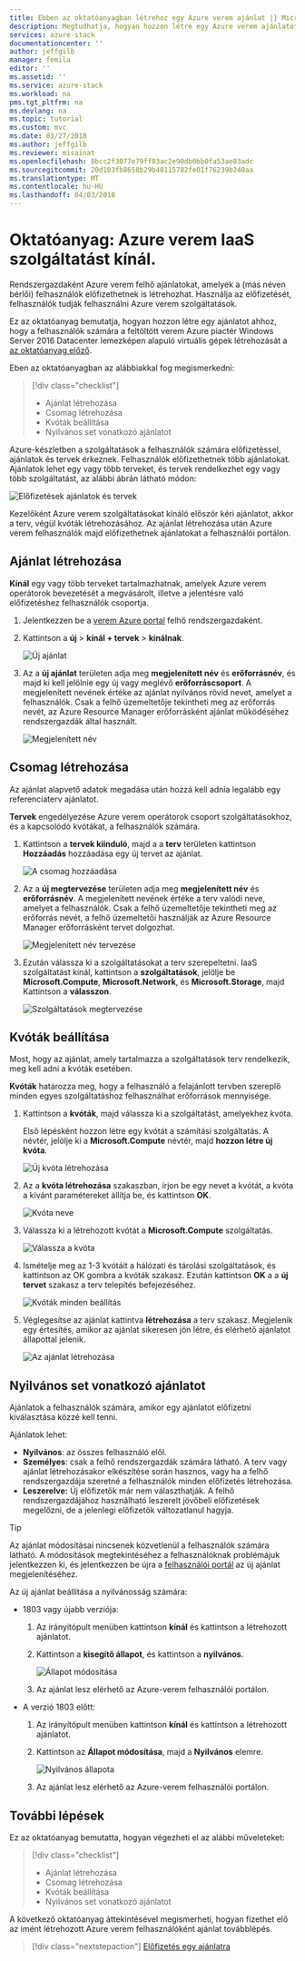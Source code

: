 ```yaml
---
title: Ebben az oktatóanyagban létrehoz egy Azure verem ajánlat |} Microsoft Docs
description: Megtudhatja, hogyan hozzon létre egy Azure verem ajánlatot, beleértve a csomagok és a kvóták.
services: azure-stack
documentationcenter: ''
author: jeffgilb
manager: femila
editor: ''
ms.assetid: ''
ms.service: azure-stack
ms.workload: na
pms.tgt_pltfrm: na
ms.devlang: na
ms.topic: tutorial
ms.custom: mvc
ms.date: 03/27/2018
ms.author: jeffgilb
ms.reviewer: misainat
ms.openlocfilehash: 8bcc2f3077e79ff83ac2e90db0bb0fa53ae83adc
ms.sourcegitcommit: 20d103fb8658b29b48115782fe01f76239b240aa
ms.translationtype: MT
ms.contentlocale: hu-HU
ms.lasthandoff: 04/03/2018
---
```

# <a name="tutorial-offer-azure-stack-iaas-services"></a>Oktatóanyag: Azure verem IaaS szolgáltatást kínál.
Rendszergazdaként Azure verem felhő ajánlatokat, amelyek a (más néven bérlői) felhasználók előfizethetnek is létrehozhat. Használja az előfizetését, felhasználók tudják felhasználni Azure verem szolgáltatások.

Ez az oktatóanyag bemutatja, hogyan hozzon létre egy ajánlatot ahhoz, hogy a felhasználók számára a feltöltött verem Azure piactér Windows Server 2016 Datacenter lemezképen alapuló virtuális gépek létrehozását a [az oktatóanyag előző](asdk-marketplace-item.md).

Eben az oktatóanyagban az alábbiakkal fog megismerkedni:

> [!div class="checklist"]
> * Ajánlat létrehozása
> * Csomag létrehozása
> * Kvóták beállítása
> * Nyilvános set vonatkozó ajánlatot

Azure-készletben a szolgáltatások a felhasználók számára előfizetéssel, ajánlatok és tervek érkeznek. Felhasználók előfizethetnek több ajánlatokat. Ajánlatok lehet egy vagy több terveket, és tervek rendelkezhet egy vagy több szolgáltatást, az alábbi ábrán látható módon:

![Előfizetések ajánlatok és tervek](media/asdk-offer-services/sop.png)

Kezelőként Azure verem szolgáltatásokat kínáló először kéri ajánlatot, akkor a terv, végül kvóták létrehozásához. Az ajánlat létrehozása után Azure verem felhasználók majd előfizethetnek ajánlatokat a felhasználói portálon.

## <a name="create-an-offer"></a>Ajánlat létrehozása
**Kínál** egy vagy több terveket tartalmazhatnak, amelyek Azure verem operátorok bevezetését a megvásárolt, illetve a jelentésre való előfizetéshez felhasználók csoportja.

1. Jelentkezzen be a [verem Azure portal](https://adminportal.local.azurestack.external) felhő rendszergazdaként.

2. Kattintson a **új** > **kínál + tervek** > **kínálnak**.

   ![Új ajánlat](media/asdk-offer-services/new-offer.png)

2. Az a **új ajánlat** területen adja meg **megjelenített név** és **erőforrásnév**, és majd ki kell jelölnie egy új vagy meglévő **erőforráscsoport**. A megjelenített nevének értéke az ajánlat nyilvános rövid nevet, amelyet a felhasználók. Csak a felhő üzemeltetője tekintheti meg az erőforrás nevét, az Azure Resource Manager erőforrásként ajánlat működéséhez rendszergazdák által használt.

   ![Megjelenített név](media/asdk-offer-services/offer-display-name.png)


## <a name="create-a-plan"></a>Csomag létrehozása
Az ajánlat alapvető adatok megadása után hozzá kell adnia legalább egy referenciaterv ajánlatot. 

**Tervek** engedélyezése Azure verem operátorok csoport szolgáltatásokhoz, és a kapcsolódó kvótákat, a felhasználók számára.

1. Kattintson a **tervek kiinduló**, majd a a **terv** területen kattintson **Hozzáadás** hozzáadása egy új tervet az ajánlat.

   ![A csomag hozzáadása](media/asdk-offer-services/new-plan.png)

2. Az a **új megtervezése** területen adja meg **megjelenített név** és **erőforrásnév**. A megjelenített nevének értéke a terv valódi neve, amelyet a felhasználók. Csak a felhő üzemeltetője tekintheti meg az erőforrás nevét, a felhő üzemeltetői használják az Azure Resource Manager erőforrásként tervet dolgozhat.

   ![Megjelenített név tervezése](media/asdk-offer-services/plan-display-name.png)

3. Ezután válassza ki a szolgáltatásokat a terv szerepeltetni. IaaS szolgáltatást kínál, kattintson a **szolgáltatások**, jelölje be **Microsoft.Compute**, **Microsoft.Network**, és **Microsoft.Storage**, majd Kattintson a **válasszon**.

   ![Szolgáltatások megtervezése](media/asdk-offer-services/select-services.png)


## <a name="set-quotas"></a>Kvóták beállítása
Most, hogy az ajánlat, amely tartalmazza a szolgáltatások terv rendelkezik, meg kell adni a kvóták esetében. 

**Kvóták** határozza meg, hogy a felhasználó a felajánlott tervben szereplő minden egyes szolgáltatáshoz felhasználhat erőforrások mennyisége.

1. Kattintson a **kvóták**, majd válassza ki a szolgáltatást, amelyekhez kvóta. 

   Első lépésként hozzon létre egy kvótát a számítási szolgáltatás. A névtér, jelölje ki a **Microsoft.Compute** névtér, majd **hozzon létre új kvóta**.
   
   ![Új kvóta létrehozása](media/asdk-offer-services/create-quota.png)

2. Az a **kvóta létrehozása** szakaszban, írjon be egy nevet a kvótát, a kvóta a kívánt paramétereket állítja be, és kattintson **OK**.

   ![Kvóta neve](media/asdk-offer-services/quota-properties.png)

3. Válassza ki a létrehozott kvótát a **Microsoft.Compute** szolgáltatás.

   ![Válassza a kvóta](media/asdk-offer-services/set-quota.png)

4. Ismételje meg az 1-3 kvótáit a hálózati és tárolási szolgáltatások, és kattintson az OK gombra a kvóták szakasz. Ezután kattintson **OK** a a **új tervet** szakasz a terv telepítés befejezéséhez. 

   ![Kvóták minden beállítás](media/asdk-offer-services/all-quotas-set.png)

5. Véglegesítse az ajánlat kattintva **létrehozása** a terv szakasz. Megjelenik egy értesítés, amikor az ajánlat sikeresen jön létre, és elérhető ajánlatot állapottal jelenik.

   ![Az ajánlat létrehozása](media/asdk-offer-services/offer-complete.png)

## <a name="set-offer-to-public"></a>Nyilvános set vonatkozó ajánlatot
Ajánlatok a felhasználók számára, amikor egy ajánlatot előfizetni kiválasztása közzé kell tenni. 

Ajánlatok lehet:
- **Nyilvános**: az összes felhasználó elől.
- **Személyes**: csak a felhő rendszergazdák számára látható. A terv vagy ajánlat létrehozásakor elkészítése során hasznos, vagy ha a felhő rendszergazdája szeretné a felhasználók minden előfizetés létrehozása.
- **Leszerelve:** Új előfizetők már nem választhatják. A felhő rendszergazdájához használható leszerelt jövőbeli előfizetések megelőzni, de a jelenlegi előfizetők változatlanul hagyja.

> [!TIP]
> Az ajánlat módosításai nincsenek közvetlenül a felhasználók számára látható. A módosítások megtekintéséhez a felhasználóknak problémájuk jelentkezzen ki, és jelentkezzen be újra a [felhasználói portál](https://portal.local.azurestack.external) az új ajánlat megjelenítéséhez.

Az új ajánlat beállítása a nyilvánosság számára: 
   - 1803 vagy újabb verziója: 
     1. Az irányítópult menüben kattintson **kínál** és kattintson a létrehozott ajánlatot.

     2. Kattintson a **kisegítő állapot**, és kattintson a **nyilvános**.

        ![Állapot módosítása](media/asdk-offer-services/change-state.png)

     3. Az ajánlat lesz elérhető az Azure-verem felhasználói portálon.


   - A verzió 1803 előtt:  
     1. Az irányítópult menüben kattintson **kínál** és kattintson a létrehozott ajánlatot.

     2. Kattintson az **Állapot módosítása**, majd a **Nyilvános** elemre.

        ![Nyilvános állapota](media/asdk-offer-services/set-public.png)

     3. Az ajánlat lesz elérhető az Azure-verem felhasználói portálon.

## <a name="next-steps"></a>További lépések

Ez az oktatóanyag bemutatta, hogyan végezheti el az alábbi műveleteket:

> [!div class="checklist"]
> * Ajánlat létrehozása
> * Csomag létrehozása
> * Kvóták beállítása
> * Nyilvános set vonatkozó ajánlatot

A következő oktatóanyag áttekintésével megismerheti, hogyan fizethet elő az imént létrehozott Azure verem felhasználóként ajánlat továbblépés.

> [!div class="nextstepaction"]
> [Előfizetés egy ajánlatra](asdk-subscribe-services.md)